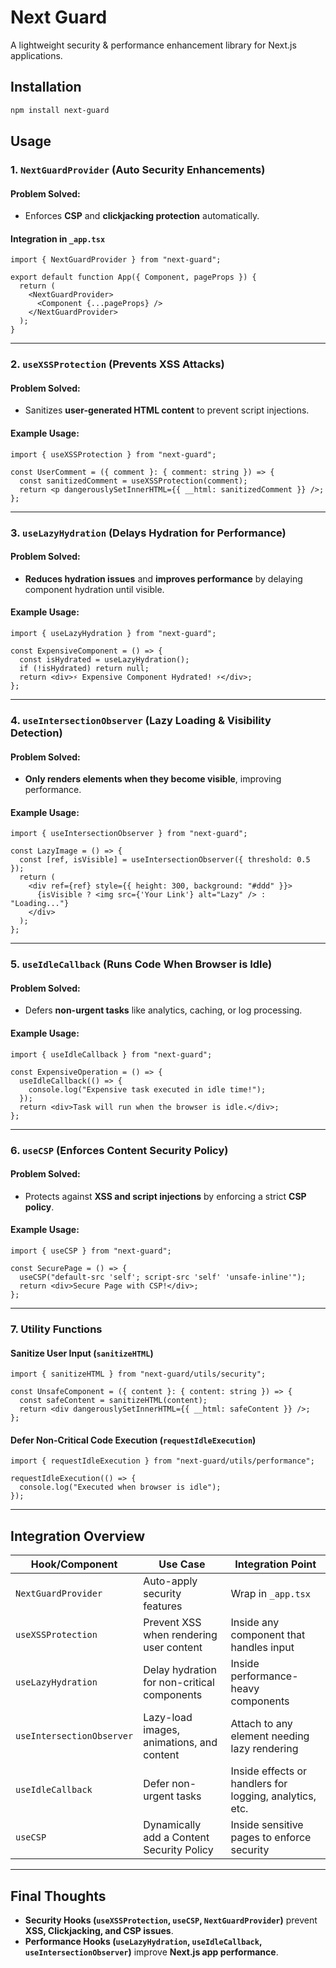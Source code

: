 # Next Guard

A lightweight security & performance enhancement library for Next.js applications.

## Installation
```sh
npm install next-guard
```

## Usage

### **1. `NextGuardProvider` (Auto Security Enhancements)**
#### **Problem Solved:**
- Enforces **CSP** and **clickjacking protection** automatically.

#### **Integration in `_app.tsx`**
```tsx
import { NextGuardProvider } from "next-guard";

export default function App({ Component, pageProps }) {
  return (
    <NextGuardProvider>
      <Component {...pageProps} />
    </NextGuardProvider>
  );
}
```

---
### **2. `useXSSProtection` (Prevents XSS Attacks)**
#### **Problem Solved:**
- Sanitizes **user-generated HTML content** to prevent script injections.

#### **Example Usage:**
```tsx
import { useXSSProtection } from "next-guard";

const UserComment = ({ comment }: { comment: string }) => {
  const sanitizedComment = useXSSProtection(comment);
  return <p dangerouslySetInnerHTML={{ __html: sanitizedComment }} />;
};
```

---
### **3. `useLazyHydration` (Delays Hydration for Performance)**
#### **Problem Solved:**
- **Reduces hydration issues** and **improves performance** by delaying component hydration until visible.

#### **Example Usage:**
```tsx
import { useLazyHydration } from "next-guard";

const ExpensiveComponent = () => {
  const isHydrated = useLazyHydration();
  if (!isHydrated) return null;
  return <div>⚡ Expensive Component Hydrated! ⚡</div>;
};
```

---
### **4. `useIntersectionObserver` (Lazy Loading & Visibility Detection)**
#### **Problem Solved:**
- **Only renders elements when they become visible**, improving performance.

#### **Example Usage:**
```tsx
import { useIntersectionObserver } from "next-guard";

const LazyImage = () => {
  const [ref, isVisible] = useIntersectionObserver({ threshold: 0.5 });
  return (
    <div ref={ref} style={{ height: 300, background: "#ddd" }}>
      {isVisible ? <img src={'Your Link'} alt="Lazy" /> : "Loading..."}
    </div>
  );
};
```

---
### **5. `useIdleCallback` (Runs Code When Browser is Idle)**
#### **Problem Solved:**
- Defers **non-urgent tasks** like analytics, caching, or log processing.

#### **Example Usage:**
```tsx
import { useIdleCallback } from "next-guard";

const ExpensiveOperation = () => {
  useIdleCallback(() => {
    console.log("Expensive task executed in idle time!");
  });
  return <div>Task will run when the browser is idle.</div>;
};
```

---
### **6. `useCSP` (Enforces Content Security Policy)**
#### **Problem Solved:**
- Protects against **XSS and script injections** by enforcing a strict **CSP policy**.

#### **Example Usage:**
```tsx
import { useCSP } from "next-guard";

const SecurePage = () => {
  useCSP("default-src 'self'; script-src 'self' 'unsafe-inline'");
  return <div>Secure Page with CSP!</div>;
};
```

---
### **7. Utility Functions**

#### **Sanitize User Input (`sanitizeHTML`)**
```tsx
import { sanitizeHTML } from "next-guard/utils/security";

const UnsafeComponent = ({ content }: { content: string }) => {
  const safeContent = sanitizeHTML(content);
  return <div dangerouslySetInnerHTML={{ __html: safeContent }} />;
};
```

#### **Defer Non-Critical Code Execution (`requestIdleExecution`)**
```tsx
import { requestIdleExecution } from "next-guard/utils/performance";

requestIdleExecution(() => {
  console.log("Executed when browser is idle");
});
```

---
## **Integration Overview**

| **Hook/Component** | **Use Case** | **Integration Point** |
|--------------------|-------------|--------------------|
| `NextGuardProvider` | Auto-apply security features | Wrap in `_app.tsx` |
| `useXSSProtection` | Prevent XSS when rendering user content | Inside any component that handles input |
| `useLazyHydration` | Delay hydration for non-critical components | Inside performance-heavy components |
| `useIntersectionObserver` | Lazy-load images, animations, and content | Attach to any element needing lazy rendering |
| `useIdleCallback` | Defer non-urgent tasks | Inside effects or handlers for logging, analytics, etc. |
| `useCSP` | Dynamically add a Content Security Policy | Inside sensitive pages to enforce security |

---
## **Final Thoughts**
- **Security Hooks (`useXSSProtection`, `useCSP`, `NextGuardProvider`)** prevent **XSS, Clickjacking, and CSP issues**.
- **Performance Hooks (`useLazyHydration`, `useIdleCallback`, `useIntersectionObserver`)** improve **Next.js app performance**.
